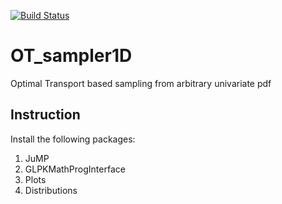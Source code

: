 [![Build Status](https://travis-ci.com/niladridas/OT_sampler1D.svg?token=mNyWHKz1oCtz7pUhUb2z&branch=master)](https://travis-ci.com/niladridas/OT_sampler1D)

# OT_sampler1D
Optimal Transport based sampling from arbitrary univariate pdf

## Instruction
Install the following packages:
1. JuMP
2. GLPKMathProgInterface
3. Plots
4. Distributions
